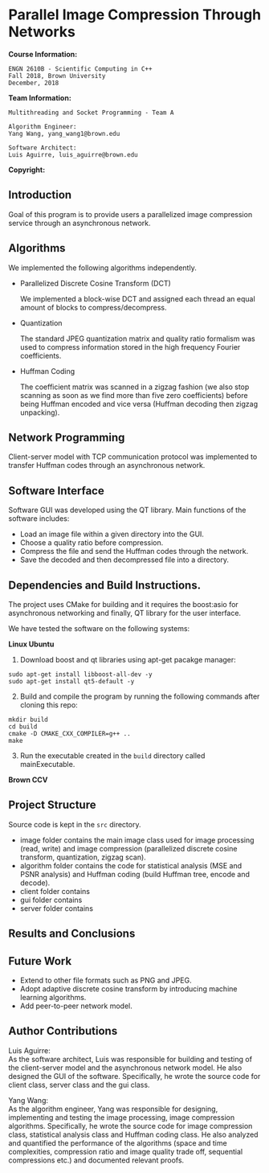 # Parallel Image Compression Through Networks
**Course Information:**

    ENGN 2610B - Scientific Computing in C++
    Fall 2018, Brown University
    December, 2018

**Team Information:**

    Multithreading and Socket Programming - Team A

    Algorithm Engineer:
    Yang Wang, yang_wang1@brown.edu

    Software Architect:
    Luis Aguirre, luis_aguirre@brown.edu

**Copyright:**


## Introduction
Goal of this program is to provide users a parallelized image compression service through an asynchronous network.

## Algorithms
We implemented the following algorithms independently.
- Parallelized Discrete Cosine Transform (DCT)

    We implemented a block-wise DCT and assigned each thread an equal amount of blocks to compress/decompress.    
- Quantization

    The standard JPEG quantization matrix and quality ratio formalism was used to compress information stored in the high frequency Fourier coefficients.
- Huffman Coding

    The coefficient matrix was scanned in a zigzag fashion (we also stop scanning as soon as we find more than five zero coefficients) before being Huffman encoded and vice versa (Huffman decoding then zigzag unpacking).

## Network Programming
Client-server model with TCP communication protocol was implemented to transfer Huffman codes through an asynchronous network.

## Software Interface
Software GUI was developed using the QT library. Main functions of the software includes:
- Load an image file within a given directory into the GUI.
- Choose a quality ratio before compression.
- Compress the file and send the Huffman codes through the network.
- Save the decoded and then decompressed file into a directory.

## Dependencies and Build Instructions.
The project uses CMake for building and it requires the boost:asio for asynchronous networking and finally, QT library for the user interface.

We have tested the software on the following systems:

**Linux Ubuntu**
1. Download boost and qt libraries using apt-get pacakge manager:
```
sudo apt-get install libboost-all-dev -y
sudo apt-get install qt5-default -y
```
2. Build and compile the program by running the following commands after cloning this repo:
```
mkdir build
cd build
cmake -D CMAKE_CXX_COMPILER=g++ ..
make
```
3. Run the executable created in the `build` directory called mainExecutable.

**Brown CCV**



## Project Structure
Source code is kept in the `src` directory.
- image folder contains the main image class used for image processing (read, write) and image compression (parallelized discrete cosine transform, quantization, zigzag scan).
- algorithm folder contains the code for statistical analysis (MSE and PSNR analysis) and Huffman coding (build Huffman tree, encode and decode).   
- client folder contains
- gui folder contains
- server folder contains

## Results and Conclusions


## Future Work
- Extend to other file formats such as PNG and JPEG.
- Adopt adaptive discrete cosine transform by introducing machine learning algorithms.
- Add peer-to-peer network model.

## Author Contributions
Luis Aguirre:   
    As the software architect, Luis was responsible for building and testing of the client-server model and the asynchronous network model. He also designed the GUI of the software. Specifically, he wrote the source code for client class, server class and the gui class.

Yang Wang:  
    As the algorithm engineer, Yang was responsible for designing, implementing and testing the image processing, image compression algorithms. Specifically, he wrote the source code for image compression class, statistical analysis class and Huffman coding class. He also analyzed and quantified the performance of the algorithms (space and time complexities, compression ratio and image quality trade off, sequential compressions etc.) and documented relevant proofs.  
